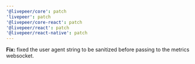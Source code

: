 ```yaml
---
'@livepeer/core': patch
'livepeer': patch
'@livepeer/core-react': patch
'@livepeer/react': patch
'@livepeer/react-native': patch
---
```


**Fix:** fixed the user agent string to be sanitized before passing to the metrics websocket.

